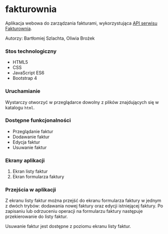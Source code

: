 # fakturownia
Aplikacja webowa do zarządzania fakturami, wykorzystująca [API serwisu Fakturownia](https://app.fakturownia.pl/api).

Autorzy: Bartłomiej Szlachta, Oliwia Brożek

### Stos technologiczny

- HTML5
- CSS
- JavaScript ES6
- Bootstrap 4

### Uruchamianie

Wystarczy otworzyć w przeglądarce dowolny z plików znajdujących się w katalogu `html`.

### Dostępne funkcjonalności

- Przeglądanie faktur
- Dodawanie faktur
- Edycja faktur
- Usuwanie faktur

### Ekrany aplikacji

1. Ekran listy faktur
2. Ekran formularza faktury

### Przejścia w aplikacji

Z ekranu listy faktur można przejść do ekranu formularza faktury w jednym z dwóch trybów: dodawania nowej faktury oraz edycji istniejącej faktury. Po zapisaniu lub odrzuceniu operacji na formularzu faktury następuje przekierowanie do listy faktur.

Usuwanie faktur jest dostępne z poziomu ekranu listy faktur.

